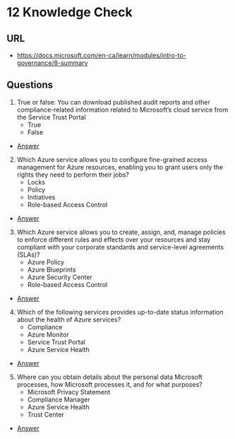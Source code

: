 # 12 Knowledge Check

## URL
* https://docs.microsoft.com/en-ca/learn/modules/intro-to-governance/8-summary

## Questions
1) True or false: You can download published audit reports and other compliance-related
   information related to Microsoft’s cloud service from the Service Trust Portal
   * True
   * False
* [Answer](https://i.imgur.com/CPPEFSS.png)
2) Which Azure service allows you to configure fine-grained access management for Azure
   resources, enabling you to grant users only the rights they need to perform their jobs?
   * Locks
   * Policy
   * Initiatives
   * Role-based Access Control
* [Answer](https://i.imgur.com/MzL17iP.png)
3) Which Azure service allows you to create, assign, and, manage policies to enforce
   different rules and effects over your resources and stay compliant with your
   corporate standards and service-level agreements (SLAs)?
   * Azure Policy
   * Azure Blueprints
   * Azure Security Center
   * Role-based Access Control
* [Answer](https://i.imgur.com/bPEKAHj.png)
4) Which of the following services provides up-to-date status information about the health of Azure services?
   * Compliance
   * Azure Monitor
   * Service Trust Portal
   * Azure Service Health
* [Answer](https://i.imgur.com/VmJ3cbW.png)
5) Where can you obtain details about the personal data Microsoft processes, how Microsoft processes it, and for what purposes?
   * Microsoft Privacy Statement
   * Compliance Manager
   * Azure Service Health
   * Trust Center
* [Answer](https://i.imgur.com/Ell3BIa.png)
